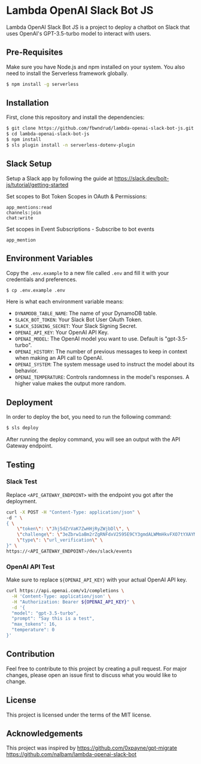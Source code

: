 # Lambda OpenAI Slack Bot JS

Lambda OpenAI Slack Bot JS is a project to deploy a chatbot on Slack that uses OpenAI's GPT-3.5-turbo model to interact with users.

## Pre-Requisites

Make sure you have Node.js and npm installed on your system. You also need to install the Serverless framework globally.

```bash
$ npm install -g serverless
```

## Installation

First, clone this repository and install the dependencies:

```bash
$ git clone https://github.com/fbwndrud/lambda-openai-slack-bot-js.git
$ cd lambda-openai-slack-bot-js
$ npm install
$ sls plugin install -n serverless-dotenv-plugin
```

## Slack Setup

Setup a Slack app by following the guide at https://slack.dev/bolt-js/tutorial/getting-started

Set scopes to Bot Token Scopes in OAuth & Permissions:

```
app_mentions:read
channels:join
chat:write
```

Set scopes in Event Subscriptions - Subscribe to bot events

```
app_mention
```

## Environment Variables

Copy the `.env.example` to a new file called `.env` and fill it with your credentials and preferences.

```bash
$ cp .env.example .env
```

Here is what each environment variable means:

- `DYNAMODB_TABLE_NAME`: The name of your DynamoDB table.
- `SLACK_BOT_TOKEN`: Your Slack Bot User OAuth Token.
- `SLACK_SIGNING_SECRET`: Your Slack Signing Secret.
- `OPENAI_API_KEY`: Your OpenAI API Key.
- `OPENAI_MODEL`: The OpenAI model you want to use. Default is "gpt-3.5-turbo".
- `OPENAI_HISTORY`: The number of previous messages to keep in context when making an API call to OpenAI.
- `OPENAI_SYSTEM`: The system message used to instruct the model about its behavior.
- `OPENAI_TEMPERATURE`: Controls randomness in the model's responses. A higher value makes the output more random.

## Deployment

In order to deploy the bot, you need to run the following command:

```bash
$ sls deploy
```

After running the deploy command, you will see an output with the API Gateway endpoint.

## Testing

### Slack Test

Replace `<API_GATEWAY_ENDPOINT>` with the endpoint you got after the deployment.

```bash
curl -X POST -H "Content-Type: application/json" \
-d " \
{ \
    \"token\": \"Jhj5dZrVaK7ZwHHjRyZWjbDl\", \
    \"challenge\": \"3eZbrw1aBm2rZgRNFdxV2595E9CY3gmdALWMmHkvFXO7tYXAYM8P\", \
    \"type\": \"url_verification\" \
}" \
https://<API_GATEWAY_ENDPOINT>/dev/slack/events
```

### OpenAI API Test

Make sure to replace `${OPENAI_API_KEY}` with your actual OpenAI API key.

```bash
curl https://api.openai.com/v1/completions \
  -H 'Content-Type: application/json' \
  -H "Authorization: Bearer ${OPENAI_API_KEY}" \
  -d '{
  "model": "gpt-3.5-turbo",
  "prompt": "Say this is a test",
  "max_tokens": 16,
  "temperature": 0
}'
```

## Contribution

Feel free to contribute to this project by creating a pull request. For major changes, please open an issue first to discuss what you would like to change.

## License

This project is licensed under the terms of the MIT license.

## Acknowledgements

This project was inspired by 
https://github.com/0xpayne/gpt-migrate
https://github.com/nalbam/lambda-openai-slack-bot
